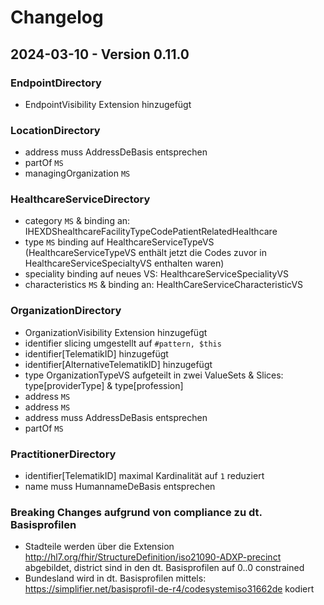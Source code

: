 # Changelog

## 2024-03-10 - Version 0.11.0

### EndpointDirectory
- EndpointVisibility Extension hinzugefügt

### LocationDirectory
- address muss AddressDeBasis entsprechen
- partOf `MS`
- managingOrganization `MS`

### HealthcareServiceDirectory
- category `MS` & binding an: IHEXDShealthcareFacilityTypeCodePatientRelatedHealthcare
- type `MS` binding auf HealthcareServiceTypeVS (HealthcareServiceTypeVS enthält jetzt die Codes zuvor in HealthcareServiceSpecialtyVS enthalten waren)
- speciality binding auf neues VS: HealthcareServiceSpecialityVS
- characteristics `MS` & binding an: HealthCareServiceCharacteristicVS

### OrganizationDirectory
- OrganizationVisibility Extension hinzugefügt
- identifier slicing umgestellt auf `#pattern, $this`
- identifier[TelematikID] hinzugefügt
- identifier[AlternativeTelematikID] hinzugefügt
- type OrganizationTypeVS aufgeteilt in zwei ValueSets & Slices: type[providerType] & type[profession]
- address `MS`
- address `MS`
- address muss AddressDeBasis entsprechen
- partOf `MS`

### PractitionerDirectory
- identifier[TelematikID] maximal Kardinalität auf `1` reduziert
- name muss HumannameDeBasis entsprechen

### Breaking Changes aufgrund von compliance zu dt. Basisprofilen
- Stadteile werden über die Extension http://hl7.org/fhir/StructureDefinition/iso21090-ADXP-precinct abgebildet, district sind in den dt. Basisprofilen auf 0..0 constrained
- Bundesland wird in dt. Basisprofilen mittels: https://simplifier.net/basisprofil-de-r4/codesystemiso31662de kodiert